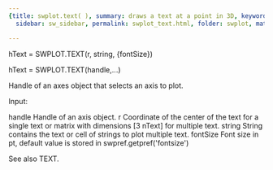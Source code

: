 ```yaml
---
{title: swplot.text( ), summary: draws a text at a point in 3D, keywords: sample,
  sidebar: sw_sidebar, permalink: swplot_text.html, folder: swplot, mathjax: 'true'}

---
```

 
hText = SWPLOT.TEXT(r, string, {fontSize})
 
hText = SWPLOT.TEXT(handle,...)
 
Handle of an axes object that selects an axis to plot.
 
Input:
 
handle    Handle of an axis object.
r         Coordinate of the center of the text for a single text or
          matrix with dimensions [3 nText] for multiple text.
string    String contains the text or cell of strings to plot multiple
          text.
fontSize  Font size in pt, default value is stored in
          swpref.getpref('fontsize')
 
See also TEXT.
 

